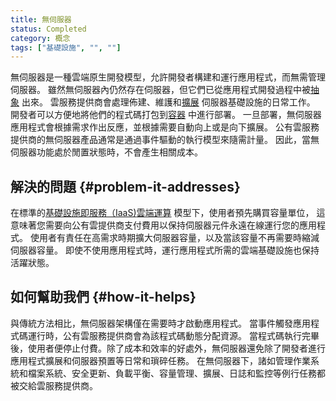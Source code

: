 ```yaml
---
title: 無伺服器
status: Completed
category: 概念
tags: ["基礎設施", "", ""]
---
```


無伺服器是一種雲端原生開發模型，允許開發者構建和運行應用程式，而無需管理伺服器。
雖然無伺服器內仍然存在伺服器，但它們已從應用程式開發過程中被[抽象](/zh-tw/abstraction/) 出來。
雲服務提供商會處理佈建、維護和[擴展](/zh-tw/scalability/) 伺服器基礎設施的日常工作。
開發者可以方便地將他們的程式碼打包到[容器](/zh-tw/container/) 中進行部署。
一旦部署，無伺服器應用程式會根據需求作出反應，並根據需要自動向上或是向下擴展。
公有雲服務提供商的無伺服器產品通常是通過事件驅動的執行模型來隨需計量。
因此，當無伺服器功能處於閒置狀態時，不會產生相關成本。

## 解決的問題 {#problem-it-addresses}

在標準的[基礎設施即服務（IaaS)](/zh-tw/nfrastructure-as-a-service/)[雲端運算](/zh-tw/cloud-computing/) 模型下，使用者預先購買容量單位，
這意味著您需要向公有雲提供商支付費用以保持伺服器元件永遠在線運行您的應用程式。
使用者有責任在高需求時期擴大伺服器容量，以及當該容量不再需要時縮減伺服器容量。
即使不使用應用程式時，運行應用程式所需的雲端基礎設施也保持活躍狀態。

## 如何幫助我們 {#how-it-helps}

與傳統方法相比，無伺服器架構僅在需要時才啟動應用程式。
當事件觸發應用程式碼運行時，公有雲服務提供商會為該程式碼動態分配資源。
當程式碼執行完畢後，使用者便停止付費。除了成本和效率的好處外，無伺服器還免除了開發者進行應用程式擴展和伺服器預置等日常和瑣碎任務。
在無伺服器下，諸如管理作業系統和檔案系統、安全更新、負載平衡、容量管理、擴展、日誌和監控等例行任務都被交給雲服務提供商。

